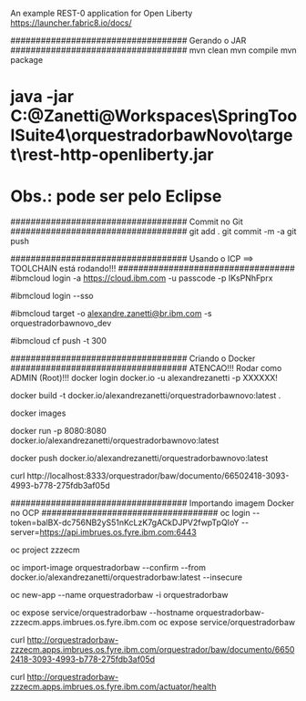 An example REST-0 application for Open Liberty
https://launcher.fabric8.io/docs/

###################################
Gerando o JAR
###################################
mvn clean
mvn compile
mvn package
# java -jar C:\@Zanetti\@Workspaces\SpringToolSuite4\orquestradorbawNovo\target\rest-http-openliberty.jar
# Obs.: pode ser pelo Eclipse


###################################
Commit no Git
###################################
git add . 
git commit -m -a
git push


###################################
Usando o ICP ==> TOOLCHAIN está rodando!!! 
###################################
#ibmcloud login -a https://cloud.ibm.com -u passcode -p IKsPNhFprx

#ibmcloud login --sso    

#ibmcloud target -o alexandre.zanetti@br.ibm.com -s orquestradorbawnovo_dev

#ibmcloud cf push -t 300


###################################
Criando o Docker
###################################
ATENCAO!!! Rodar como ADMIN (Root)!!!
docker login docker.io -u alexandrezanetti -p XXXXXX!

docker build -t docker.io/alexandrezanetti/orquestradorbawnovo:latest .

docker images

docker run -p 8080:8080 docker.io/alexandrezanetti/orquestradorbawnovo:latest 

docker push docker.io/alexandrezanetti/orquestradorbawnovo:latest

curl http://localhost:8333/orquestrador/baw/documento/66502418-3093-4993-b778-275fdb3af05d

###################################
Importando imagem Docker no OCP
###################################
oc login --token=balBX-dc756NB2yS51nKcLzK7gACkDJPV2fwpTpQIoY --server=https://api.imbrues.os.fyre.ibm.com:6443

oc project zzzecm

oc import-image orquestradorbaw --confirm --from docker.io/alexandrezanetti/orquestradorbaw:latest --insecure

oc new-app --name orquestradorbaw -i orquestradorbaw

oc expose service/orquestradorbaw --hostname orquestradorbaw-zzzecm.apps.imbrues.os.fyre.ibm.com
oc expose service/orquestradorbaw

curl http://orquestradorbaw-zzzecm.apps.imbrues.os.fyre.ibm.com/orquestrador/baw/documento/66502418-3093-4993-b778-275fdb3af05d

curl http://orquestradorbaw-zzzecm.apps.imbrues.os.fyre.ibm.com/actuator/health
